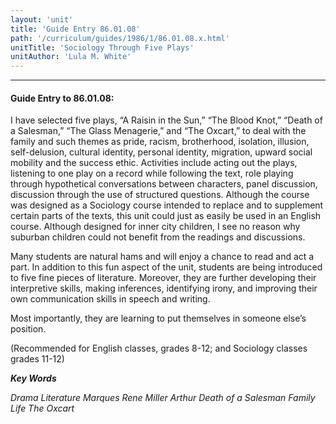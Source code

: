 ```yaml
---
layout: 'unit'
title: 'Guide Entry 86.01.08'
path: '/curriculum/guides/1986/1/86.01.08.x.html'
unitTitle: 'Sociology Through Five Plays'
unitAuthor: 'Lula M. White'
---
```


<body>
<hr/>
 <h4>
  Guide Entry to 86.01.08:
 </h4>
 I have selected five plays, “A Raisin in the Sun,” “The Blood Knot,” “Death of a Salesman,” “The Glass Menagerie,” and “The Oxcart,” to deal with the family and such themes as pride, racism, brotherhood, isolation, illusion, self-delusion, cultural identity, personal identity, migration, upward social mobility and the success ethic. Activities include acting out the plays, listening to one play on a record while following the text, role playing through hypothetical conversations between characters, panel discussion, discussion through the use of structured questions. Although the course was designed as a Sociology course intended to replace and to supplement certain parts of the texts, this unit could just as easily be used in an English course. Although designed for inner city children, I see no reason why suburban children could not benefit from the readings and discussions.
 <p>
  Many students are natural hams and will enjoy a chance to read and act a part. In addition to this fun aspect of the unit, students are being introduced to five fine pieces of literature. Moreover, they are further developing their interpretive skills, making inferences, identifying irony, and improving their own communication skills in speech and writing.
 </p>
 <p>
  Most importantly, they are learning to put themselves in someone else’s position.
 </p>
 <p>
  (Recommended for English classes, grades 8-12; and Sociology classes grades 11-12)
 </p>
<p>
  <b>
   <i>
    Key Words
   </i>
  </b>
  <br/>
 </p>
 <p>
  <i>
   Drama Literature Marques Rene Miller Arthur Death of a Salesman Family Life The Oxcart
  </i>
 </p>

</body>
